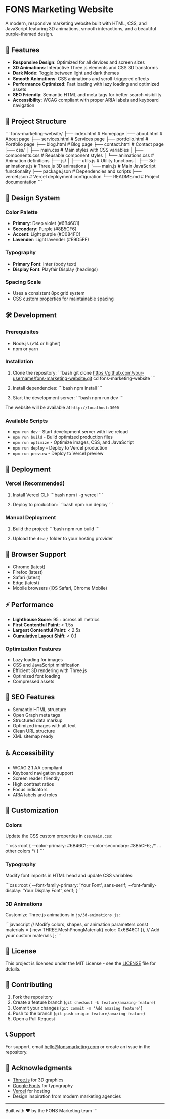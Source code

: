# FONS Marketing Website

A modern, responsive marketing website built with HTML, CSS, and JavaScript featuring 3D animations, smooth interactions, and a beautiful purple-themed design.

## 🚀 Features

- **Responsive Design**: Optimized for all devices and screen sizes
- **3D Animations**: Interactive Three.js elements and CSS 3D transforms
- **Dark Mode**: Toggle between light and dark themes
- **Smooth Animations**: CSS animations and scroll-triggered effects
- **Performance Optimized**: Fast loading with lazy loading and optimized assets
- **SEO Friendly**: Semantic HTML and meta tags for better search visibility
- **Accessibility**: WCAG compliant with proper ARIA labels and keyboard navigation

## 📁 Project Structure

\`\`\`
fons-marketing-website/
├── index.html              # Homepage
├── about.html              # About page
├── services.html           # Services page
├── portfolio.html          # Portfolio page
├── blog.html              # Blog page
├── contact.html           # Contact page
├── css/
│   ├── main.css           # Main styles with CSS variables
│   ├── components.css     # Reusable component styles
│   └── animations.css     # Animation definitions
├── js/
│   ├── utils.js           # Utility functions
│   ├── 3d-animations.js   # Three.js 3D animations
│   └── main.js            # Main JavaScript functionality
├── package.json           # Dependencies and scripts
├── vercel.json           # Vercel deployment configuration
└── README.md             # Project documentation
\`\`\`

## 🎨 Design System

### Color Palette
- **Primary**: Deep violet (#6B46C1)
- **Secondary**: Purple (#8B5CF6)
- **Accent**: Light purple (#C084FC)
- **Lavender**: Light lavender (#E9D5FF)

### Typography
- **Primary Font**: Inter (body text)
- **Display Font**: Playfair Display (headings)

### Spacing Scale
- Uses a consistent 8px grid system
- CSS custom properties for maintainable spacing

## 🛠️ Development

### Prerequisites
- Node.js (v14 or higher)
- npm or yarn

### Installation

1. Clone the repository:
\`\`\`bash
git clone https://github.com/your-username/fons-marketing-website.git
cd fons-marketing-website
\`\`\`

2. Install dependencies:
\`\`\`bash
npm install
\`\`\`

3. Start the development server:
\`\`\`bash
npm run dev
\`\`\`

The website will be available at `http://localhost:3000`

### Available Scripts

- `npm run dev` - Start development server with live reload
- `npm run build` - Build optimized production files
- `npm run optimize` - Optimize images, CSS, and JavaScript
- `npm run deploy` - Deploy to Vercel production
- `npm run preview` - Deploy to Vercel preview

## 🚀 Deployment

### Vercel (Recommended)

1. Install Vercel CLI:
\`\`\`bash
npm i -g vercel
\`\`\`

2. Deploy to production:
\`\`\`bash
npm run deploy
\`\`\`

### Manual Deployment

1. Build the project:
\`\`\`bash
npm run build
\`\`\`

2. Upload the `dist/` folder to your hosting provider

## 📱 Browser Support

- Chrome (latest)
- Firefox (latest)
- Safari (latest)
- Edge (latest)
- Mobile browsers (iOS Safari, Chrome Mobile)

## ⚡ Performance

- **Lighthouse Score**: 95+ across all metrics
- **First Contentful Paint**: < 1.5s
- **Largest Contentful Paint**: < 2.5s
- **Cumulative Layout Shift**: < 0.1

### Optimization Features
- Lazy loading for images
- CSS and JavaScript minification
- Efficient 3D rendering with Three.js
- Optimized font loading
- Compressed assets

## 🎯 SEO Features

- Semantic HTML structure
- Open Graph meta tags
- Structured data markup
- Optimized images with alt text
- Clean URL structure
- XML sitemap ready

## ♿ Accessibility

- WCAG 2.1 AA compliant
- Keyboard navigation support
- Screen reader friendly
- High contrast ratios
- Focus indicators
- ARIA labels and roles

## 🔧 Customization

### Colors
Update the CSS custom properties in `css/main.css`:

\`\`\`css
:root {
  --color-primary: #6B46C1;
  --color-secondary: #8B5CF6;
  /* ... other colors */
}
\`\`\`

### Typography
Modify font imports in HTML head and update CSS variables:

\`\`\`css
:root {
  --font-family-primary: 'Your Font', sans-serif;
  --font-family-display: 'Your Display Font', serif;
}
\`\`\`

### 3D Animations
Customize Three.js animations in `js/3d-animations.js`:

\`\`\`javascript
// Modify colors, shapes, or animation parameters
const materials = [
  new THREE.MeshPhongMaterial({ color: 0x6B46C1 }),
  // Add your custom materials
];
\`\`\`

## 📄 License

This project is licensed under the MIT License - see the [LICENSE](LICENSE) file for details.

## 🤝 Contributing

1. Fork the repository
2. Create a feature branch (`git checkout -b feature/amazing-feature`)
3. Commit your changes (`git commit -m 'Add amazing feature'`)
4. Push to the branch (`git push origin feature/amazing-feature`)
5. Open a Pull Request

## 📞 Support

For support, email hello@fonsmarketing.com or create an issue in the repository.

## 🙏 Acknowledgments

- [Three.js](https://threejs.org/) for 3D graphics
- [Google Fonts](https://fonts.google.com/) for typography
- [Vercel](https://vercel.com/) for hosting
- Design inspiration from modern marketing agencies

---

Built with ❤️ by the FONS Marketing team
\`\`\`
